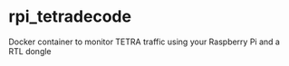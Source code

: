 # rpi_tetradecode
Docker container to monitor TETRA traffic  using your Raspberry Pi and a RTL dongle
